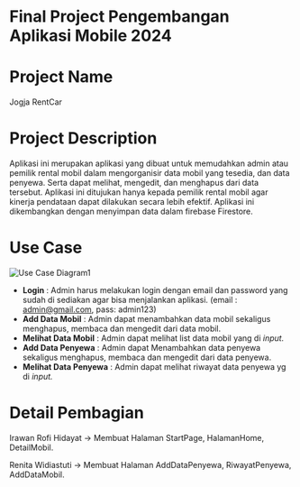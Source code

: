# **Final Project Pengembangan Aplikasi Mobile 2024**
# **Project Name**
Jogja RentCar
# **Project Description**
Aplikasi ini merupakan aplikasi yang dibuat untuk memudahkan admin atau pemilik rental mobil dalam mengorganisir data mobil yang tesedia, dan data penyewa. Serta dapat melihat, mengedit, dan menghapus dari data tersebut.
Aplikasi ini ditujukan hanya kepada pemilik rental mobil agar kinerja pendataan dapat dilakukan secara lebih efektif. Aplikasi ini dikembangkan dengan menyimpan data dalam firebase Firestore.
# **Use Case**

![Use Case Diagram1](https://github.com/Rofi24/RentalMobil/assets/114338298/0ae5f36f-e921-4723-9ca3-a57b5e996193)

- **Login** : Admin harus melakukan login dengan email dan password yang sudah di sediakan agar bisa menjalankan aplikasi. (email : admin@gmail.com, pass: admin123)
- **Add Data Mobil** : Admin dapat menambahkan data mobil sekaligus menghapus, membaca dan mengedit dari data mobil.
- **Melihat Data Mobil** : Admin dapat melihat list data mobil yang di *input.*
- **Add Data Penyewa** : Admin dapat Menambahkan data penyewa sekaligus menghapus, membaca dan mengedit dari data penyewa.
- **Melihat Data Penyewa** : Admin dapat melihat riwayat data penyewa yg di *input.*

# **Detail Pembagian**
Irawan Rofi Hidayat -> Membuat Halaman StartPage, HalamanHome, DetailMobil.

Renita Widiastuti -> Membuat Halaman AddDataPenyewa, RiwayatPenyewa, AddDataMobil.

